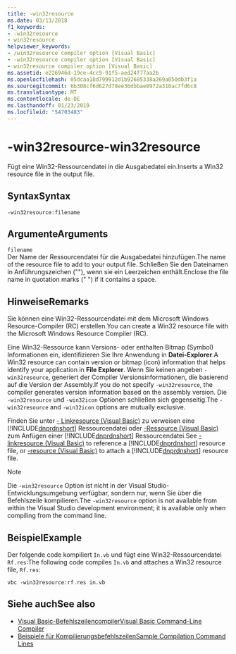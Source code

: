 ```yaml
---
title: -win32resource
ms.date: 03/13/2018
f1_keywords:
- -win32resource
- win32resource
helpviewer_keywords:
- /win32resource compiler option [Visual Basic]
- -win32resource compiler option [Visual Basic]
- win32resource compiler option [Visual Basic]
ms.assetid: e226946d-19ce-4cc9-91f5-aed24f77aa2b
ms.openlocfilehash: 05dcaa18d799912d1b92685338a269a050db3f1a
ms.sourcegitcommit: 6b308cf6d627d78ee36dbbae8972a310ac7fd6c8
ms.translationtype: MT
ms.contentlocale: de-DE
ms.lasthandoff: 01/23/2019
ms.locfileid: "54703483"
---
```

# <a name="-win32resource"></a><span data-ttu-id="68a47-102">-win32resource</span><span class="sxs-lookup"><span data-stu-id="68a47-102">-win32resource</span></span>
<span data-ttu-id="68a47-103">Fügt eine Win32-Ressourcendatei in die Ausgabedatei ein.</span><span class="sxs-lookup"><span data-stu-id="68a47-103">Inserts a Win32 resource file in the output file.</span></span>  
  
## <a name="syntax"></a><span data-ttu-id="68a47-104">Syntax</span><span class="sxs-lookup"><span data-stu-id="68a47-104">Syntax</span></span>  
  
```  
-win32resource:filename  
```  
  
## <a name="arguments"></a><span data-ttu-id="68a47-105">Argumente</span><span class="sxs-lookup"><span data-stu-id="68a47-105">Arguments</span></span>  
 `filename`  
 <span data-ttu-id="68a47-106">Der Name der Ressourcendatei für die Ausgabedatei hinzufügen.</span><span class="sxs-lookup"><span data-stu-id="68a47-106">The name of the resource file to add to your output file.</span></span> <span data-ttu-id="68a47-107">Schließen Sie den Dateinamen in Anführungszeichen (""), wenn sie ein Leerzeichen enthält.</span><span class="sxs-lookup"><span data-stu-id="68a47-107">Enclose the file name in quotation marks (" ") if it contains a space.</span></span>  
  
## <a name="remarks"></a><span data-ttu-id="68a47-108">Hinweise</span><span class="sxs-lookup"><span data-stu-id="68a47-108">Remarks</span></span>  
 <span data-ttu-id="68a47-109">Sie können eine Win32-Ressourcendatei mit dem Microsoft Windows Resource-Compiler (RC) erstellen.</span><span class="sxs-lookup"><span data-stu-id="68a47-109">You can create a Win32 resource file with the Microsoft Windows Resource Compiler (RC).</span></span>  
  
 <span data-ttu-id="68a47-110">Eine Win32-Ressource kann Versions- oder enthalten Bitmap (Symbol) Informationen ein, identifizieren Sie Ihre Anwendung in **Datei-Explorer**.</span><span class="sxs-lookup"><span data-stu-id="68a47-110">A Win32 resource can contain version or bitmap (icon) information that helps identify your application in **File Explorer**.</span></span> <span data-ttu-id="68a47-111">Wenn Sie keinen angeben `-win32resource`, generiert der Compiler Versionsinformationen, die basierend auf die Version der Assembly.</span><span class="sxs-lookup"><span data-stu-id="68a47-111">If you do not specify `-win32resource`, the compiler generates version information based on the assembly version.</span></span> <span data-ttu-id="68a47-112">Die `-win32resource` und `-win32icon` Optionen schließen sich gegenseitig.</span><span class="sxs-lookup"><span data-stu-id="68a47-112">The `-win32resource` and `-win32icon` options are mutually exclusive.</span></span>  
  
 <span data-ttu-id="68a47-113">Finden Sie unter [- Linkresource (Visual Basic)](../../../visual-basic/reference/command-line-compiler/linkresource.md) zu verweisen eine [!INCLUDE[dnprdnshort](~/includes/dnprdnshort-md.md)] Ressourcendatei oder [-Ressource (Visual Basic)](../../../visual-basic/reference/command-line-compiler/resource.md) zum Anfügen einer [!INCLUDE[dnprdnshort](~/includes/dnprdnshort-md.md)] Ressourcendatei.</span><span class="sxs-lookup"><span data-stu-id="68a47-113">See [-linkresource (Visual Basic)](../../../visual-basic/reference/command-line-compiler/linkresource.md) to reference a [!INCLUDE[dnprdnshort](~/includes/dnprdnshort-md.md)] resource file, or [-resource (Visual Basic)](../../../visual-basic/reference/command-line-compiler/resource.md) to attach a [!INCLUDE[dnprdnshort](~/includes/dnprdnshort-md.md)] resource file.</span></span>  
  
> [!NOTE]
>  <span data-ttu-id="68a47-114">Die `-win32resource` Option ist nicht in der Visual Studio-Entwicklungsumgebung verfügbar, sondern nur, wenn Sie über die Befehlszeile kompilieren.</span><span class="sxs-lookup"><span data-stu-id="68a47-114">The `-win32resource` option is not available from within the Visual Studio development environment; it is available only when compiling from the command line.</span></span>  
  
## <a name="example"></a><span data-ttu-id="68a47-115">Beispiel</span><span class="sxs-lookup"><span data-stu-id="68a47-115">Example</span></span>  
 <span data-ttu-id="68a47-116">Der folgende code kompiliert `In.vb` und fügt eine Win32-Ressourcendatei `Rf.res`:</span><span class="sxs-lookup"><span data-stu-id="68a47-116">The following code compiles `In.vb` and attaches a Win32 resource file, `Rf.res`:</span></span>  
  
```console  
vbc -win32resource:rf.res in.vb  
```  
  
## <a name="see-also"></a><span data-ttu-id="68a47-117">Siehe auch</span><span class="sxs-lookup"><span data-stu-id="68a47-117">See also</span></span>
- [<span data-ttu-id="68a47-118">Visual Basic-Befehlszeilencompiler</span><span class="sxs-lookup"><span data-stu-id="68a47-118">Visual Basic Command-Line Compiler</span></span>](../../../visual-basic/reference/command-line-compiler/index.md)
- [<span data-ttu-id="68a47-119">Beispiele für Kompilierungsbefehlszeilen</span><span class="sxs-lookup"><span data-stu-id="68a47-119">Sample Compilation Command Lines</span></span>](../../../visual-basic/reference/command-line-compiler/sample-compilation-command-lines.md)

